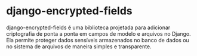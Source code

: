 # django-encrypted-fields
django-encrypted-fields é uma biblioteca projetada para adicionar criptografia de ponta a ponta em campos de modelo e arquivos no Django. Ela permite proteger dados sensíveis armazenados no banco de dados ou no sistema de arquivos de maneira simples e transparente.
